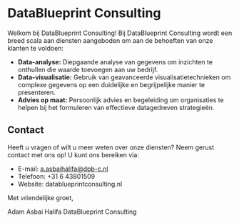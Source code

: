 # DataBlueprint Consulting

Welkom bij DataBlueprint Consulting! Bij DataBlueprint Consulting wordt een breed scala aan diensten aangeboden om aan de behoeften van onze klanten te voldoen:

- **Data-analyse:** Diepgaande analyse van gegevens om inzichten te onthullen die waarde toevoegen aan uw bedrijf.
- **Data-visualisatie:** Gebruik van geavanceerde visualisatietechnieken om complexe gegevens op een duidelijke en begrijpelijke manier te presenteren.
- **Advies op maat:** Persoonlijk advies en begeleiding om organisaties te helpen bij het formuleren van effectieve datagedreven strategieën.

## Contact

Heeft u vragen of wilt u meer weten over onze diensten? Neem gerust contact met ons op! U kunt ons bereiken via:

- E-mail: a.asbaihalifa@dpb-c.nl
- Telefoon: +31 6 43801509
- Website: datablueprintconsulting.nl
  
Met vriendelijke groet,

Adam Asbai Halifa
DataBlueprint Consulting
